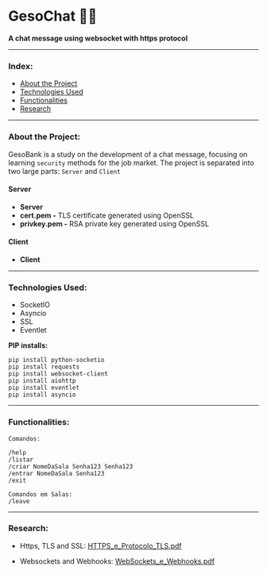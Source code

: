 # GesoChat 🦆💬

**A chat message using websocket with https protocol**

---

### Index:
<!--ts-->
   * [About the Project](#about-the-project)
   * [Technologies Used](#technologies-used)
   * [Functionalities](#functionalities)
   * [Research](#research)
<!--te-->

---

### About the Project:
GesoBank is a study on the development of a chat message, focusing on learning `security` methods for the job market.
The project is separated into two large parts: `Server` and `Client`

#### Server
- **Server**
- **cert.pem -** TLS certificate generated using OpenSSL
- **privkey.pem -** RSA private key generated using OpenSSL

#### Client
- **Client**

---

### Technologies Used:
- SocketIO
- Asyncio
- SSL
- Eventlet

**PIP installs:**
```
pip install python-socketio
pip install requests
pip install websocket-client
pip install aiohttp
pip install eventlet
pip install asyncio
```

---

### Functionalities:
```
Comandos:

/help
/listar
/criar NomeDaSala Senha123 Senha123
/entrar NomeDaSala Senha123
/exit

Comandos em Salas:
/leave
```

---

### Research:
- Https, TLS and SSL:
[HTTPS_e_Protocolo_TLS.pdf](https://github.com/user-attachments/files/15571861/HTTPS_e_Protocolo_TLS.pdf)

- Websockets and Webhooks:
[WebSockets_e_Webhooks.pdf](https://github.com/user-attachments/files/15571862/WebSockets_e_Webhooks.pdf)

